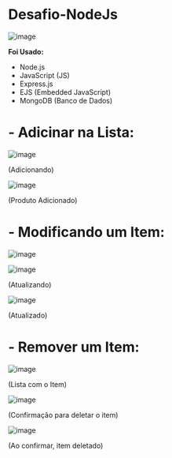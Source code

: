 # Desafio-NodeJs

![image](https://github.com/CainaZumaa/Desafio-NodeJs/assets/124850081/f4deca4c-e22f-43c8-921f-3535ac1ad28c)

**Foi Usado:**

- Node.js
- JavaScript (JS)
- Express.js
- EJS (Embedded JavaScript)
- MongoDB (Banco de Dados)

# - **Adicinar na Lista:**

![image](https://github.com/CainaZumaa/Desafio-NodeJs/assets/124850081/f52a2234-6986-4641-96ed-d065062e30ec)

(Adicionando)

![image](https://github.com/CainaZumaa/Desafio-NodeJs/assets/124850081/da4da3e9-eb30-483c-b981-88d1f10e6f4e)

(Produto Adicionado)


# - **Modificando um Item:**

![image](https://github.com/CainaZumaa/Desafio-NodeJs/assets/124850081/47d57621-9290-485d-9d1d-b1fdbe71ff3b)

![image](https://github.com/CainaZumaa/Desafio-NodeJs/assets/124850081/2f88ee10-42c5-42d8-9e55-60d1fe2976bd)

(Atualizando)

![image](https://github.com/CainaZumaa/Desafio-NodeJs/assets/124850081/c996fbe6-9da9-4cef-93b0-3731e9e2a254)

(Atualizado)



# - **Remover um Item:**      
![image](https://github.com/CainaZumaa/Desafio-NodeJs/assets/124850081/14ad01f4-3b12-4e55-af9d-cb6fd4d03d1d)

(Lista com o Item)

![image](https://github.com/CainaZumaa/Desafio-NodeJs/assets/124850081/d2dc4dc3-20c8-4c69-ae8d-de28b332f99a)

(Confirmação para deletar o item)

![image](https://github.com/CainaZumaa/Desafio-NodeJs/assets/124850081/6ecaff91-1cd0-4117-8a15-361cdabf4db2)

(Ao confirmar, item deletado)












